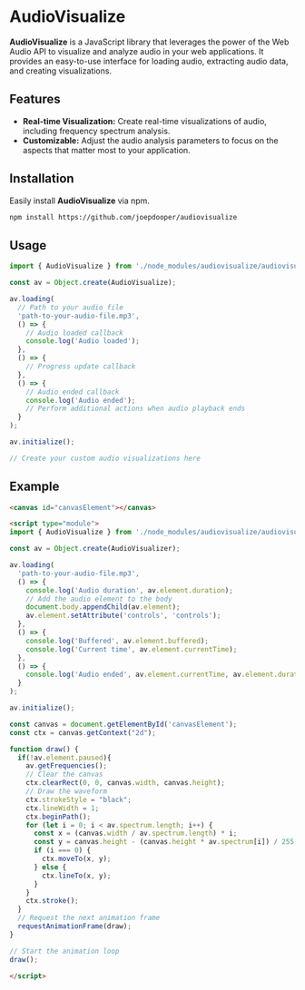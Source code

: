 # AudioVisualize

**AudioVisualize** is a JavaScript library that leverages the power of the Web Audio API to visualize and analyze audio in your web applications. It provides an easy-to-use interface for loading audio, extracting audio data, and creating visualizations.

## Features

- **Real-time Visualization:** Create real-time visualizations of audio, including frequency spectrum analysis.
- **Customizable:** Adjust the audio analysis parameters to focus on the aspects that matter most to your application.

## Installation

Easily install **AudioVisualize** via npm.

```bash
npm install https://github.com/joepdooper/audiovisualize
```

## Usage

```javascript
import { AudioVisualize } from './node_modules/audiovisualize/audiovisualize.js';

const av = Object.create(AudioVisualize);

av.loading(
  // Path to your audio file
  'path-to-your-audio-file.mp3',
  () => {
    // Audio loaded callback
    console.log('Audio loaded');
  },
  () => {
    // Progress update callback
  },
  () => {
    // Audio ended callback
    console.log('Audio ended');
    // Perform additional actions when audio playback ends
  }
);

av.initialize();

// Create your custom audio visualizations here
```

## Example

```html
<canvas id="canvasElement"></canvas>

<script type="module">
import { AudioVisualize } from './node_modules/audiovisualize/audiovisualize.js';

const av = Object.create(AudioVisualizer);

av.loading(
  'path-to-your-audio-file.mp3',
  () => {
    console.log('Audio duration', av.element.duration);
    // Add the audio element to the body
    document.body.appendChild(av.element);
    av.element.setAttribute('controls', 'controls');
  },
  () => {
    console.log('Buffered', av.element.buffered);
    console.log('Current time', av.element.currentTime);
  },
  () => {
    console.log('Audio ended', av.element.currentTime, av.element.duration);
  }
);

av.initialize();

const canvas = document.getElementById('canvasElement');
const ctx = canvas.getContext("2d");

function draw() {
  if(!av.element.paused){
    av.getFrequencies();
    // Clear the canvas
    ctx.clearRect(0, 0, canvas.width, canvas.height);
    // Draw the waveform
    ctx.strokeStyle = "black";
    ctx.lineWidth = 1;
    ctx.beginPath();
    for (let i = 0; i < av.spectrum.length; i++) {
      const x = (canvas.width / av.spectrum.length) * i;
      const y = canvas.height - (canvas.height * av.spectrum[i]) / 255;
      if (i === 0) {
        ctx.moveTo(x, y);
      } else {
        ctx.lineTo(x, y);
      }
    }
    ctx.stroke();
  }
  // Request the next animation frame
  requestAnimationFrame(draw);
}

// Start the animation loop
draw();

</script>
```

